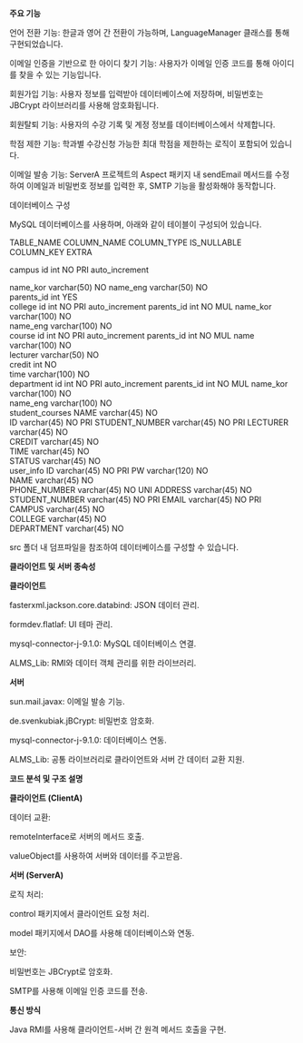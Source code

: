 **주요 기능**

언어 전환 기능: 한글과 영어 간 전환이 가능하며, LanguageManager 클래스를 통해 구현되었습니다.

이메일 인증을 기반으로 한 아이디 찾기 기능: 사용자가 이메일 인증 코드를 통해 아이디를 찾을 수 있는 기능입니다.

회원가입 기능: 사용자 정보를 입력받아 데이터베이스에 저장하며, 비밀번호는 JBCrypt 라이브러리를 사용해 암호화됩니다.

회원탈퇴 기능: 사용자의 수강 기록 및 계정 정보를 데이터베이스에서 삭제합니다.

학점 제한 기능: 학과별 수강신청 가능한 최대 학점을 제한하는 로직이 포함되어 있습니다.

이메일 발송 기능: ServerA 프로젝트의 Aspect 패키지 내 sendEmail 메서드를 수정하여 이메일과 비밀번호 정보를 입력한 후, SMTP 기능을 활성화해야 동작합니다.

데이터베이스 구성

MySQL 데이터베이스를 사용하며, 아래와 같이 테이블이 구성되어 있습니다.

TABLE_NAME	COLUMN_NAME	COLUMN_TYPE	IS_NULLABLE	COLUMN_KEY	EXTRA

campus	id	int	NO	PRI	auto_increment

name_kor	varchar(50)	NO
name_eng	varchar(50)	NO	
parents_id	int	YES		
college	id	int	NO	PRI	auto_increment
parents_id	int	NO	MUL	
name_kor	varchar(100)	NO	
name_eng	varchar(100)	NO		
course	id	int	NO	PRI	auto_increment
parents_id	int	NO	MUL	
name	varchar(100)	NO		
lecturer	varchar(50)	NO		
credit	int	NO		
time	varchar(100)	NO		
department	id	int	NO	PRI	auto_increment
parents_id	int	NO	MUL	
name_kor	varchar(100)	NO		
name_eng	varchar(100)	NO		
student_courses	NAME	varchar(45)	NO		
ID	varchar(45)	NO	PRI	
STUDENT_NUMBER	varchar(45)	NO	PRI	
LECTURER	varchar(45)	NO		
CREDIT	varchar(45)	NO		
TIME	varchar(45)	NO		
STATUS	varchar(45)	NO		
user_info	ID	varchar(45)	NO	PRI	
PW	varchar(120)	NO		
NAME	varchar(45)	NO		
PHONE_NUMBER	varchar(45)	NO	UNI	
ADDRESS	varchar(45)	NO		
STUDENT_NUMBER	varchar(45)	NO	PRI	
EMAIL	varchar(45)	NO	PRI	
CAMPUS	varchar(45)	NO		
COLLEGE	varchar(45)	NO		
DEPARTMENT	varchar(45)	NO		

src 폴더 내 덤프파일을 참조하여 데이터베이스를 구성할 수 있습니다.

**클라이언트 및 서버 종속성**

**클라이언트**

fasterxml.jackson.core.databind: JSON 데이터 관리.

formdev.flatlaf: UI 테마 관리.

mysql-connector-j-9.1.0: MySQL 데이터베이스 연결.

ALMS_Lib: RMI와 데이터 객체 관리를 위한 라이브러리.



**서버**

sun.mail.javax: 이메일 발송 기능.

de.svenkubiak.jBCrypt: 비밀번호 암호화.

mysql-connector-j-9.1.0: 데이터베이스 연동.

ALMS_Lib: 공통 라이브러리로 클라이언트와 서버 간 데이터 교환 지원.



**코드 분석 및 구조 설명**

**클라이언트 (ClientA)**

데이터 교환:

remoteInterface로 서버의 메서드 호출.

valueObject를 사용하여 서버와 데이터를 주고받음.



**서버 (ServerA)**

로직 처리:

control 패키지에서 클라이언트 요청 처리.

model 패키지에서 DAO를 사용해 데이터베이스와 연동.


보안:

비밀번호는 JBCrypt로 암호화.

SMTP를 사용해 이메일 인증 코드를 전송.


**통신 방식**

Java RMI를 사용해 클라이언트-서버 간 원격 메서드 호출을 구현.
